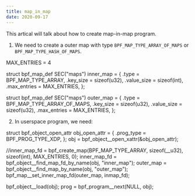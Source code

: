 ```yaml
---
title: map_in_map
date: 2020-09-17
---
```


This artical will talk about how to create map-in-map program.

1. We need to create a outer map with type `BPF_MAP_TYPE_ARRAY_OF_MAPS` or
`BPF_MAP_TYPE_HASH_OF_MAPS`.

MAX_ENTRIES = 4

struct bpf_map_def SEC("maps") inner_map = {
       .type = BPF_MAP_TYPE_ARRAY,
       .key_size = sizeof(u32),
       .value_size = sizeof(int),
       .max_entries = MAX_ENTRIES,
};

struct bpf_map_def SEC("maps") outer_map = {
       .type = BPF_MAP_TYPE_ARRAY_OF_MAPS,
       .key_size = sizeof(u32),
       .value_size = sizeof(u32),
       .max_entries = MAX_ENTRIES,
};

2. In userspace program, we need:

struct bpf_object_open_attr obj_open_attr = {
	.prog_type      = BPF_PROG_TYPE_XDP,
};
obj = bpf_object__open_xattr(&obj_open_attr);

//inner_map_fd = bpf_create_map(BPF_MAP_TYPE_ARRAY, sizeof(__u32), sizeof(int), MAX_ENTRIES, 0);
inner_map_fd = bpf_object__find_map_fd_by_name(obj, "inner_map");
outer_map = bpf_object__find_map_by_name(obj, "outer_map");
bpf_map__set_inner_map_fd(outer_map, inmap_fd);

bpf_object__load(obj);
prog = bpf_program__next(NULL, obj);
